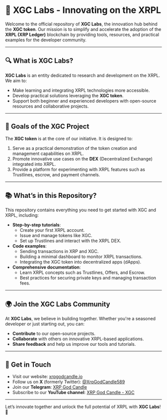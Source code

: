 # 🌟 **XGC Labs - Innovating on the XRPL**

Welcome to the official repository of **XGC Labs**, the innovation hub behind the **XGC token**. Our mission is to simplify and accelerate the adoption of the **XRPL (XRP Ledger)** blockchain by providing tools, resources, and practical examples for the developer community.

---

## 🔍 **What is XGC Labs?**
**XGC Labs** is an entity dedicated to research and development on the XRPL. We aim to:
- Make learning and integrating XRPL technologies more accessible.
- Develop practical solutions leveraging the **XGC token**.
- Support both beginner and experienced developers with open-source resources and collaborative projects.

---

## 🚀 **Goals of the XGC Project**
The **XGC token** is at the core of our initiative. It is designed to:
1. Serve as a practical demonstration of the token creation and management capabilities on XRPL.
2. Promote innovative use cases on the **DEX** (Decentralized Exchange) integrated into XRPL.
3. Provide a platform for experimenting with XRPL features such as Trustlines, escrow, and payment channels.

---

## 📚 **What’s in this Repository?**
This repository contains everything you need to get started with XGC and XRPL, including:
- **Step-by-step tutorials**:
  - Create your first XRPL account.
  - Issue and manage tokens like XGC.
  - Set up Trustlines and interact with the XRPL DEX.
- **Code examples**:
  - Sending transactions in XRP and XGC.
  - Building a minimal dashboard to monitor XRPL transactions.
  - Integrating the XGC token into decentralized apps (dApps).
- **Comprehensive documentation**:
  - Learn XRPL concepts such as Trustlines, Offers, and Escrow.
  - Best practices for securing private keys and managing transaction fees.

---

## 🌍 **Join the XGC Labs Community**
At **XGC Labs**, we believe in building together. Whether you're a seasoned developer or just starting out, you can:
- **Contribute** to our open-source projects.
- **Collaborate** with others on innovative XRPL-based applications.
- **Share feedback** and help us improve our tools and tutorials.

---

## 📩 **Get in Touch**
- Visit our website: [xrpgodcandle.io](https://xrpgodcandle.io/)
- Follow us on **X** (formerly Twitter): [@XrpGodCandle589](https://x.com/XrpGodCandle589)
- Join our **Telegram**: [XRP God Candle](https://t.me/XrpGodCandle1)
- Subscribe to our **YouTube channel**: [XRP God Candle - XGC](https://www.youtube.com/@XRPGODCANDLE-XGC)

---

Let’s innovate together and unlock the full potential of XRPL with **XGC Labs**! 🚀
